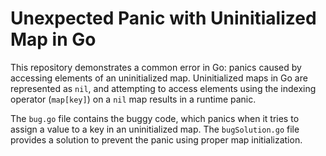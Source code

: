 # Unexpected Panic with Uninitialized Map in Go

This repository demonstrates a common error in Go: panics caused by accessing elements of an uninitialized map.  Uninitialized maps in Go are represented as `nil`, and attempting to access elements using the indexing operator (`map[key]`) on a `nil` map results in a runtime panic.

The `bug.go` file contains the buggy code, which panics when it tries to assign a value to a key in an uninitialized map. The `bugSolution.go` file provides a solution to prevent the panic using proper map initialization.